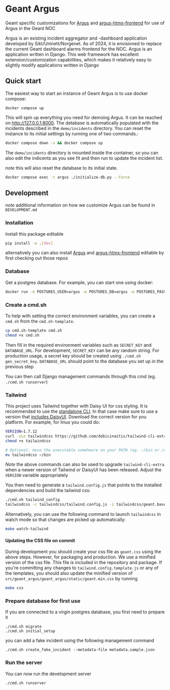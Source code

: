 # Geant Argus

Geant specific customizations for [Argus](https://github.com/Uninett/Argus/) and
[argus-htmx-frontend](https://github.com/Uninett/argus-htmx-frontend/) for use of Argus in the
Geant NOC

Argus is an existing incident aggregator and -dashboard application developed by
Sikt/Uninett/Norgenet. As of 2024, it is envisioned to replace the current Geant dashboard alarms
frontend for the NOC. Argus is an application written in Django. This web framework has excellent
extension/customization capabilities, which makes it relatively easy to slightly modify
applications written in Django

## Quick start

The easiest way to start an instance of Geant Argus is to use docker compose:

```
docker compose up
```

This will spin up everything you need for demoing Argus. It can be reached on
http://127.0.0.1:8000. The database is automatically populated with the incidents described in
the `demo/incidents` directory. You can reset the instance to its initial settings by running one
of two commands.:

```bash
docker compose down -v && docker compose up
```

The `demo/incidents` directory is mounted inside the container, so you can also edit the indicents
as you see fit and then run to update the incident list. 

*note* this will also reset the database to its initial state.

```bash
docker compose exec -t argus ./initialize-db.py --force
```

## Development

_note_ additional information on how we customize Argus can be found in `DEVELOPMENT.md`

### Installation

Install this package editable

```bash
pip install -e .[dev]
```

alternatively you can also install [Argus](https://github.com/Uninett/Argus/) and
[argus-htmx-frontend](https://github.com/Uninett/argus-htmx-frontend/) editable by first checking
out those repos

### Database

Get a postgres database. For example, you can start one using docker:

```bash
docker run -e POSTGRES_USER=argus -e POSTGRES_DB=argus -e POSTGRES_PASSWORD=some_password -p 5432:5432 postgres
```

### Create a cmd.sh

To help with setting the correct environment variables, you can create a `cmd.sh` from the
`cmd.sh-template`.

```bash
cp cmd.sh-template cmd.sh
chmod +x cmd.sh
```

Then fill in the required environment variables such as `SECRET_KEY` and `DATABASE_URL`.
For development, `SECRET_KEY` can be any random string. For production usage, a secret key should
be created using `./cmd.sh gen_secret_key`. `DATABASE_URL` should point to the database you set up
in the previous step

You can then call Django management commands through this cmd (eg. `./cmd.sh runserver`)

### Tailwind

This project uses Tailwind together with Daisy UI for css styling. It is recommended to use the
[standalone CLI](https://tailwindcss.com/blog/standalone-cli). In that case make sure to use a
version that [includes DaisyUI](https://github.com/dobicinaitis/tailwind-cli-extra/releases).
Download the correct version for you platform. For example, for linux you could do:

```bash
VERSION=1.7.12
curl -sLo tailwindcss https://github.com/dobicinaitis/tailwind-cli-extra/releases/download/v${VERSION}/tailwindcss-extra-linux-arm64
chmod +x tailwindcss

# Optional: move the executable somehwere on your PATH (eg. ~/bin or /usr/local/bin)
mv tailwindcss ~/bin
```

_Note_ the above commands can also be used to upgrade `tailwind-cli-extra` when a newer version of
Tailwind or DaisyUI has been released. Adjust the `VERSION` variable appropriately

You then need to generate a `tailwind.config.js` that points to the installed dependencies and
build the tailwind css:

```bash
./cmd.sh tailwind_config
tailwindcss -c tailwindcss/tailwind.config.js -i tailwindcss/geant.base.css -o src/geant_argus/geant_argus/static/geant.css
```

Alternatively, you can use the following command to launch `tailwindcss` in watch mode so that
changes are picked up automatically:

```bash
make watch-tailwind
```

#### Updating the CSS file on commit

During development you should create your css file as `geant.css` using the above steps. However,
for packaging and production. We use a minified version of the css file. This file is included in
the repository and package. If you're committing any changes to `tailwind.config.template.js` or
any of the templates, you should also update the minified version of
`src/geant_argus/geant_argus/static/geant.min.css` by running

```bash
make css
```

### Prepare database for first use

If you are connected to a virgin postgres database, you first need to prepare it

```
./cmd.sh migrate
./cmd.sh initial_setup
```

you can add a fake incident using the following management command

```
./cmd.sh create_fake_incident --metadata-file metadata.sample.json
```

### Run the server

You can now run the development server

```
./cmd.sh runserver
```
